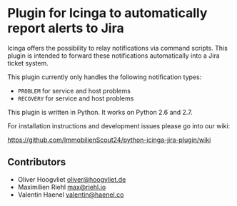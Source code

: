 # Plugin for Icinga to automatically report alerts to Jira

Icinga offers the possibility to relay notifications via command scripts. This plugin is intended to forward these
notifications automatically into a Jira ticket system.

This plugin currently only handles the following notification types:

* ``PROBLEM`` for service and host problems
* ``RECOVERY`` for service and host problems

This plugin is written in Python. It works on Python 2.6 and 2.7.

For installation instructions and development issues please go into our wiki:

https://github.com/ImmobilienScout24/python-icinga-jira-plugin/wiki

## Contributors

* Oliver Hoogvliet <oliver@hoogvliet.de>
* Maximilien Riehl <max@riehl.io>
* Valentin Haenel <valentin@haenel.co>
